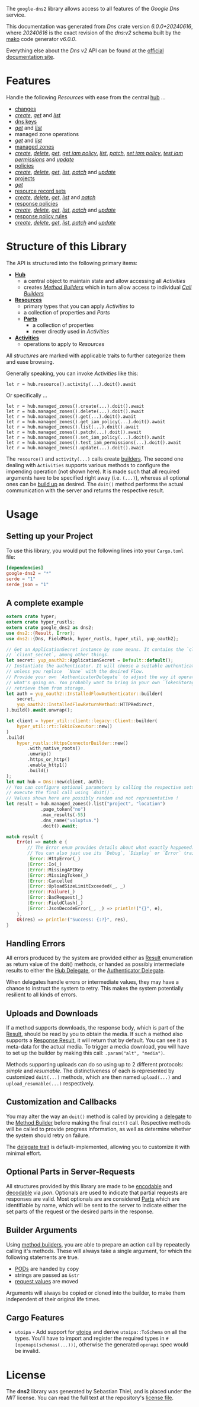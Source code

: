 <!---
DO NOT EDIT !
This file was generated automatically from 'src/generator/templates/api/README.md.mako'
DO NOT EDIT !
-->
The `google-dns2` library allows access to all features of the *Google Dns* service.

This documentation was generated from *Dns* crate version *6.0.0+20240616*, where *20240616* is the exact revision of the *dns:v2* schema built by the [mako](http://www.makotemplates.org/) code generator *v6.0.0*.

Everything else about the *Dns* *v2* API can be found at the
[official documentation site](https://cloud.google.com/dns/docs).
# Features

Handle the following *Resources* with ease from the central [hub](https://docs.rs/google-dns2/6.0.0+20240616/google_dns2/Dns) ...

* [changes](https://docs.rs/google-dns2/6.0.0+20240616/google_dns2/api::Change)
 * [*create*](https://docs.rs/google-dns2/6.0.0+20240616/google_dns2/api::ChangeCreateCall), [*get*](https://docs.rs/google-dns2/6.0.0+20240616/google_dns2/api::ChangeGetCall) and [*list*](https://docs.rs/google-dns2/6.0.0+20240616/google_dns2/api::ChangeListCall)
* [dns keys](https://docs.rs/google-dns2/6.0.0+20240616/google_dns2/api::DnsKey)
 * [*get*](https://docs.rs/google-dns2/6.0.0+20240616/google_dns2/api::DnsKeyGetCall) and [*list*](https://docs.rs/google-dns2/6.0.0+20240616/google_dns2/api::DnsKeyListCall)
* managed zone operations
 * [*get*](https://docs.rs/google-dns2/6.0.0+20240616/google_dns2/api::ManagedZoneOperationGetCall) and [*list*](https://docs.rs/google-dns2/6.0.0+20240616/google_dns2/api::ManagedZoneOperationListCall)
* [managed zones](https://docs.rs/google-dns2/6.0.0+20240616/google_dns2/api::ManagedZone)
 * [*create*](https://docs.rs/google-dns2/6.0.0+20240616/google_dns2/api::ManagedZoneCreateCall), [*delete*](https://docs.rs/google-dns2/6.0.0+20240616/google_dns2/api::ManagedZoneDeleteCall), [*get*](https://docs.rs/google-dns2/6.0.0+20240616/google_dns2/api::ManagedZoneGetCall), [*get iam policy*](https://docs.rs/google-dns2/6.0.0+20240616/google_dns2/api::ManagedZoneGetIamPolicyCall), [*list*](https://docs.rs/google-dns2/6.0.0+20240616/google_dns2/api::ManagedZoneListCall), [*patch*](https://docs.rs/google-dns2/6.0.0+20240616/google_dns2/api::ManagedZonePatchCall), [*set iam policy*](https://docs.rs/google-dns2/6.0.0+20240616/google_dns2/api::ManagedZoneSetIamPolicyCall), [*test iam permissions*](https://docs.rs/google-dns2/6.0.0+20240616/google_dns2/api::ManagedZoneTestIamPermissionCall) and [*update*](https://docs.rs/google-dns2/6.0.0+20240616/google_dns2/api::ManagedZoneUpdateCall)
* [policies](https://docs.rs/google-dns2/6.0.0+20240616/google_dns2/api::Policy)
 * [*create*](https://docs.rs/google-dns2/6.0.0+20240616/google_dns2/api::PolicyCreateCall), [*delete*](https://docs.rs/google-dns2/6.0.0+20240616/google_dns2/api::PolicyDeleteCall), [*get*](https://docs.rs/google-dns2/6.0.0+20240616/google_dns2/api::PolicyGetCall), [*list*](https://docs.rs/google-dns2/6.0.0+20240616/google_dns2/api::PolicyListCall), [*patch*](https://docs.rs/google-dns2/6.0.0+20240616/google_dns2/api::PolicyPatchCall) and [*update*](https://docs.rs/google-dns2/6.0.0+20240616/google_dns2/api::PolicyUpdateCall)
* [projects](https://docs.rs/google-dns2/6.0.0+20240616/google_dns2/api::Project)
 * [*get*](https://docs.rs/google-dns2/6.0.0+20240616/google_dns2/api::ProjectGetCall)
* [resource record sets](https://docs.rs/google-dns2/6.0.0+20240616/google_dns2/api::ResourceRecordSet)
 * [*create*](https://docs.rs/google-dns2/6.0.0+20240616/google_dns2/api::ResourceRecordSetCreateCall), [*delete*](https://docs.rs/google-dns2/6.0.0+20240616/google_dns2/api::ResourceRecordSetDeleteCall), [*get*](https://docs.rs/google-dns2/6.0.0+20240616/google_dns2/api::ResourceRecordSetGetCall), [*list*](https://docs.rs/google-dns2/6.0.0+20240616/google_dns2/api::ResourceRecordSetListCall) and [*patch*](https://docs.rs/google-dns2/6.0.0+20240616/google_dns2/api::ResourceRecordSetPatchCall)
* [response policies](https://docs.rs/google-dns2/6.0.0+20240616/google_dns2/api::ResponsePolicy)
 * [*create*](https://docs.rs/google-dns2/6.0.0+20240616/google_dns2/api::ResponsePolicyCreateCall), [*delete*](https://docs.rs/google-dns2/6.0.0+20240616/google_dns2/api::ResponsePolicyDeleteCall), [*get*](https://docs.rs/google-dns2/6.0.0+20240616/google_dns2/api::ResponsePolicyGetCall), [*list*](https://docs.rs/google-dns2/6.0.0+20240616/google_dns2/api::ResponsePolicyListCall), [*patch*](https://docs.rs/google-dns2/6.0.0+20240616/google_dns2/api::ResponsePolicyPatchCall) and [*update*](https://docs.rs/google-dns2/6.0.0+20240616/google_dns2/api::ResponsePolicyUpdateCall)
* [response policy rules](https://docs.rs/google-dns2/6.0.0+20240616/google_dns2/api::ResponsePolicyRule)
 * [*create*](https://docs.rs/google-dns2/6.0.0+20240616/google_dns2/api::ResponsePolicyRuleCreateCall), [*delete*](https://docs.rs/google-dns2/6.0.0+20240616/google_dns2/api::ResponsePolicyRuleDeleteCall), [*get*](https://docs.rs/google-dns2/6.0.0+20240616/google_dns2/api::ResponsePolicyRuleGetCall), [*list*](https://docs.rs/google-dns2/6.0.0+20240616/google_dns2/api::ResponsePolicyRuleListCall), [*patch*](https://docs.rs/google-dns2/6.0.0+20240616/google_dns2/api::ResponsePolicyRulePatchCall) and [*update*](https://docs.rs/google-dns2/6.0.0+20240616/google_dns2/api::ResponsePolicyRuleUpdateCall)




# Structure of this Library

The API is structured into the following primary items:

* **[Hub](https://docs.rs/google-dns2/6.0.0+20240616/google_dns2/Dns)**
    * a central object to maintain state and allow accessing all *Activities*
    * creates [*Method Builders*](https://docs.rs/google-dns2/6.0.0+20240616/google_dns2/common::MethodsBuilder) which in turn
      allow access to individual [*Call Builders*](https://docs.rs/google-dns2/6.0.0+20240616/google_dns2/common::CallBuilder)
* **[Resources](https://docs.rs/google-dns2/6.0.0+20240616/google_dns2/common::Resource)**
    * primary types that you can apply *Activities* to
    * a collection of properties and *Parts*
    * **[Parts](https://docs.rs/google-dns2/6.0.0+20240616/google_dns2/common::Part)**
        * a collection of properties
        * never directly used in *Activities*
* **[Activities](https://docs.rs/google-dns2/6.0.0+20240616/google_dns2/common::CallBuilder)**
    * operations to apply to *Resources*

All *structures* are marked with applicable traits to further categorize them and ease browsing.

Generally speaking, you can invoke *Activities* like this:

```Rust,ignore
let r = hub.resource().activity(...).doit().await
```

Or specifically ...

```ignore
let r = hub.managed_zones().create(...).doit().await
let r = hub.managed_zones().delete(...).doit().await
let r = hub.managed_zones().get(...).doit().await
let r = hub.managed_zones().get_iam_policy(...).doit().await
let r = hub.managed_zones().list(...).doit().await
let r = hub.managed_zones().patch(...).doit().await
let r = hub.managed_zones().set_iam_policy(...).doit().await
let r = hub.managed_zones().test_iam_permissions(...).doit().await
let r = hub.managed_zones().update(...).doit().await
```

The `resource()` and `activity(...)` calls create [builders][builder-pattern]. The second one dealing with `Activities`
supports various methods to configure the impending operation (not shown here). It is made such that all required arguments have to be
specified right away (i.e. `(...)`), whereas all optional ones can be [build up][builder-pattern] as desired.
The `doit()` method performs the actual communication with the server and returns the respective result.

# Usage

## Setting up your Project

To use this library, you would put the following lines into your `Cargo.toml` file:

```toml
[dependencies]
google-dns2 = "*"
serde = "1"
serde_json = "1"
```

## A complete example

```Rust
extern crate hyper;
extern crate hyper_rustls;
extern crate google_dns2 as dns2;
use dns2::{Result, Error};
use dns2::{Dns, FieldMask, hyper_rustls, hyper_util, yup_oauth2};

// Get an ApplicationSecret instance by some means. It contains the `client_id` and
// `client_secret`, among other things.
let secret: yup_oauth2::ApplicationSecret = Default::default();
// Instantiate the authenticator. It will choose a suitable authentication flow for you,
// unless you replace  `None` with the desired Flow.
// Provide your own `AuthenticatorDelegate` to adjust the way it operates and get feedback about
// what's going on. You probably want to bring in your own `TokenStorage` to persist tokens and
// retrieve them from storage.
let auth = yup_oauth2::InstalledFlowAuthenticator::builder(
    secret,
    yup_oauth2::InstalledFlowReturnMethod::HTTPRedirect,
).build().await.unwrap();

let client = hyper_util::client::legacy::Client::builder(
    hyper_util::rt::TokioExecutor::new()
)
.build(
    hyper_rustls::HttpsConnectorBuilder::new()
        .with_native_roots()
        .unwrap()
        .https_or_http()
        .enable_http1()
        .build()
);
let mut hub = Dns::new(client, auth);
// You can configure optional parameters by calling the respective setters at will, and
// execute the final call using `doit()`.
// Values shown here are possibly random and not representative !
let result = hub.managed_zones().list("project", "location")
             .page_token("no")
             .max_results(-55)
             .dns_name("voluptua.")
             .doit().await;

match result {
    Err(e) => match e {
        // The Error enum provides details about what exactly happened.
        // You can also just use its `Debug`, `Display` or `Error` traits
         Error::HttpError(_)
        |Error::Io(_)
        |Error::MissingAPIKey
        |Error::MissingToken(_)
        |Error::Cancelled
        |Error::UploadSizeLimitExceeded(_, _)
        |Error::Failure(_)
        |Error::BadRequest(_)
        |Error::FieldClash(_)
        |Error::JsonDecodeError(_, _) => println!("{}", e),
    },
    Ok(res) => println!("Success: {:?}", res),
}

```
## Handling Errors

All errors produced by the system are provided either as [Result](https://docs.rs/google-dns2/6.0.0+20240616/google_dns2/common::Result) enumeration as return value of
the doit() methods, or handed as possibly intermediate results to either the
[Hub Delegate](https://docs.rs/google-dns2/6.0.0+20240616/google_dns2/common::Delegate), or the [Authenticator Delegate](https://docs.rs/yup-oauth2/*/yup_oauth2/trait.AuthenticatorDelegate.html).

When delegates handle errors or intermediate values, they may have a chance to instruct the system to retry. This
makes the system potentially resilient to all kinds of errors.

## Uploads and Downloads
If a method supports downloads, the response body, which is part of the [Result](https://docs.rs/google-dns2/6.0.0+20240616/google_dns2/common::Result), should be
read by you to obtain the media.
If such a method also supports a [Response Result](https://docs.rs/google-dns2/6.0.0+20240616/google_dns2/common::ResponseResult), it will return that by default.
You can see it as meta-data for the actual media. To trigger a media download, you will have to set up the builder by making
this call: `.param("alt", "media")`.

Methods supporting uploads can do so using up to 2 different protocols:
*simple* and *resumable*. The distinctiveness of each is represented by customized
`doit(...)` methods, which are then named `upload(...)` and `upload_resumable(...)` respectively.

## Customization and Callbacks

You may alter the way an `doit()` method is called by providing a [delegate](https://docs.rs/google-dns2/6.0.0+20240616/google_dns2/common::Delegate) to the
[Method Builder](https://docs.rs/google-dns2/6.0.0+20240616/google_dns2/common::CallBuilder) before making the final `doit()` call.
Respective methods will be called to provide progress information, as well as determine whether the system should
retry on failure.

The [delegate trait](https://docs.rs/google-dns2/6.0.0+20240616/google_dns2/common::Delegate) is default-implemented, allowing you to customize it with minimal effort.

## Optional Parts in Server-Requests

All structures provided by this library are made to be [encodable](https://docs.rs/google-dns2/6.0.0+20240616/google_dns2/common::RequestValue) and
[decodable](https://docs.rs/google-dns2/6.0.0+20240616/google_dns2/common::ResponseResult) via *json*. Optionals are used to indicate that partial requests are responses
are valid.
Most optionals are are considered [Parts](https://docs.rs/google-dns2/6.0.0+20240616/google_dns2/common::Part) which are identifiable by name, which will be sent to
the server to indicate either the set parts of the request or the desired parts in the response.

## Builder Arguments

Using [method builders](https://docs.rs/google-dns2/6.0.0+20240616/google_dns2/common::CallBuilder), you are able to prepare an action call by repeatedly calling it's methods.
These will always take a single argument, for which the following statements are true.

* [PODs][wiki-pod] are handed by copy
* strings are passed as `&str`
* [request values](https://docs.rs/google-dns2/6.0.0+20240616/google_dns2/common::RequestValue) are moved

Arguments will always be copied or cloned into the builder, to make them independent of their original life times.

[wiki-pod]: http://en.wikipedia.org/wiki/Plain_old_data_structure
[builder-pattern]: http://en.wikipedia.org/wiki/Builder_pattern
[google-go-api]: https://github.com/google/google-api-go-client

## Cargo Features

* `utoipa` - Add support for [utoipa](https://crates.io/crates/utoipa) and derive `utoipa::ToSchema` on all
the types. You'll have to import and register the required types in `#[openapi(schemas(...))]`, otherwise the
generated `openapi` spec would be invalid.


# License
The **dns2** library was generated by Sebastian Thiel, and is placed
under the *MIT* license.
You can read the full text at the repository's [license file][repo-license].

[repo-license]: https://github.com/Byron/google-apis-rsblob/main/LICENSE.md

